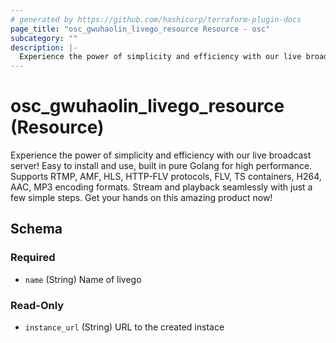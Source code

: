 ```yaml
---
# generated by https://github.com/hashicorp/terraform-plugin-docs
page_title: "osc_gwuhaolin_livego_resource Resource - osc"
subcategory: ""
description: |-
  Experience the power of simplicity and efficiency with our live broadcast server! Easy to install and use, built in pure Golang for high performance. Supports RTMP, AMF, HLS, HTTP-FLV protocols, FLV, TS containers, H264, AAC, MP3 encoding formats. Stream and playback seamlessly with just a few simple steps. Get your hands on this amazing product now!
---
```


# osc_gwuhaolin_livego_resource (Resource)

Experience the power of simplicity and efficiency with our live broadcast server! Easy to install and use, built in pure Golang for high performance. Supports RTMP, AMF, HLS, HTTP-FLV protocols, FLV, TS containers, H264, AAC, MP3 encoding formats. Stream and playback seamlessly with just a few simple steps. Get your hands on this amazing product now!



<!-- schema generated by tfplugindocs -->
## Schema

### Required

- `name` (String) Name of livego

### Read-Only

- `instance_url` (String) URL to the created instace
